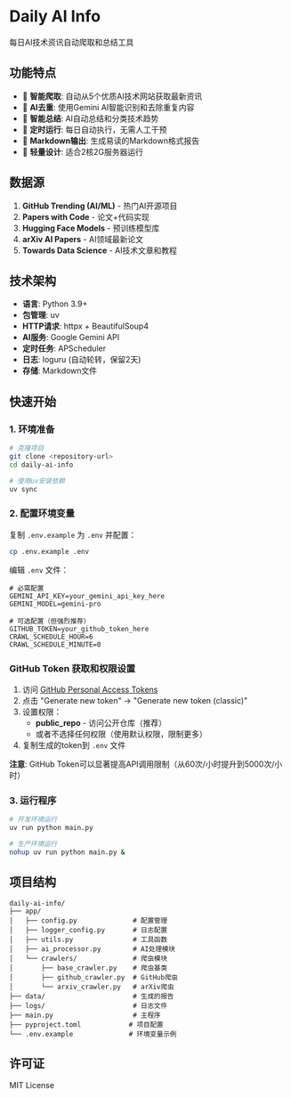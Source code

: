 # Daily AI Info

每日AI技术资讯自动爬取和总结工具

## 功能特点

- 🤖 **智能爬取**: 自动从5个优质AI技术网站获取最新资讯
- 🧠 **AI去重**: 使用Gemini AI智能识别和去除重复内容
- 📝 **智能总结**: AI自动总结和分类技术趋势
- 📅 **定时运行**: 每日自动执行，无需人工干预
- 📁 **Markdown输出**: 生成易读的Markdown格式报告
- 🚀 **轻量设计**: 适合2核2G服务器运行

## 数据源

1. **GitHub Trending (AI/ML)** - 热门AI开源项目
2. **Papers with Code** - 论文+代码实现
3. **Hugging Face Models** - 预训练模型库
4. **arXiv AI Papers** - AI领域最新论文
5. **Towards Data Science** - AI技术文章和教程

## 技术架构

- **语言**: Python 3.9+
- **包管理**: uv
- **HTTP请求**: httpx + BeautifulSoup4
- **AI服务**: Google Gemini API
- **定时任务**: APScheduler
- **日志**: loguru (自动轮转，保留2天)
- **存储**: Markdown文件

## 快速开始

### 1. 环境准备

```bash
# 克隆项目
git clone <repository-url>
cd daily-ai-info

# 使用uv安装依赖
uv sync
```

### 2. 配置环境变量

复制 `.env.example` 为 `.env` 并配置：

```bash
cp .env.example .env
```

编辑 `.env` 文件：
```env
# 必需配置
GEMINI_API_KEY=your_gemini_api_key_here
GEMINI_MODEL=gemini-pro

# 可选配置（但强烈推荐）
GITHUB_TOKEN=your_github_token_here
CRAWL_SCHEDULE_HOUR=6
CRAWL_SCHEDULE_MINUTE=0
```

### GitHub Token 获取和权限设置

1. 访问 [GitHub Personal Access Tokens](https://github.com/settings/tokens)
2. 点击 "Generate new token" -> "Generate new token (classic)"
3. 设置权限：
   - **public_repo** - 访问公开仓库（推荐）
   - 或者不选择任何权限（使用默认权限，限制更多）
4. 复制生成的token到 `.env` 文件

**注意**: GitHub Token可以显著提高API调用限制（从60次/小时提升到5000次/小时）

### 3. 运行程序

```bash
# 开发环境运行
uv run python main.py

# 生产环境运行
nohup uv run python main.py &
```

## 项目结构

```
daily-ai-info/
├── app/
│   ├── config.py              # 配置管理
│   ├── logger_config.py       # 日志配置
│   ├── utils.py               # 工具函数
│   ├── ai_processor.py        # AI处理模块
│   └── crawlers/              # 爬虫模块
│       ├── base_crawler.py    # 爬虫基类
│       ├── github_crawler.py  # GitHub爬虫
│       └── arxiv_crawler.py   # arXiv爬虫
├── data/                      # 生成的报告
├── logs/                      # 日志文件
├── main.py                    # 主程序
├── pyproject.toml            # 项目配置
└── .env.example              # 环境变量示例
```

## 许可证

MIT License